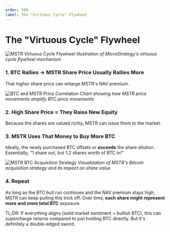 ```yaml
---
order: 500
label: The "Virtuous Cycle" Flywheel
---
```


# The "Virtuous Cycle" Flywheel

![MSTR Virtuous Cycle Flywheel](/images/chapter4/Screenshot%202025-03-01%20at%208.37.06%20PM.png)
*Illustration of MicroStrategy's virtuous cycle flywheel mechanism*

### 1. BTC Rallies → MSTR Share Price Usually Rallies More

That higher share price can enlarge MSTR's NAV premium.

![BTC and MSTR Price Correlation](/images/chapter4/normalized_price_performance_1.png)
*Chart showing how MSTR price movements amplify BTC price movements*

### 2. High Share Price = They Raise New Equity

Because the shares are valued richly, MSTR can issue them to the market.

### 3. MSTR Uses That Money to Buy More BTC

Ideally, the newly purchased BTC offsets or **exceeds** the share dilution. Essentially, "1 share out, but 1.2 shares worth of BTC in!"

![MSTR BTC Acquisition Strategy](/images/chapter4/Screenshot%202025-03-01%20at%208.37.06%20PM.png)
*Visualization of MSTR's Bitcoin acquisition strategy and its impact on share value*

### 4. Repeat

As long as the BTC bull run continues and the NAV premium stays high, MSTR can keep pulling this trick off. Over time, **each share might represent more and more total BTC** exposure.

TL;DR: If everything aligns (solid market sentiment + bullish BTC), this can supercharge returns compared to just holding BTC directly. But it's definitely a double-edged sword.
